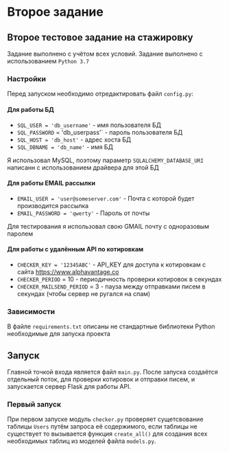 # Второе задание
## Второе тестовое задание на стажировку

Задание выполнено с учётом всех условий. Задание выполнено с использованием `Python 3.7`

### Настройки
Перед запуском необходимо отредактировать файл `config.py`:

#### Для работы БД

- `SQL_USER = 'db_username'` - имя пользователя БД
- `SQL_PASSWORD` = 'db_userpass'` - пароль пользователя БД
- `SQL_HOST = 'db_host'` - адрес хоста БД
- `SQL_DBNAME = 'db_name'` - имя БД

Я использовал MySQL, поэтому параметр `SQLALCHEMY_DATABASE_URI` написанн с использованием драйвера для этой БД

#### Для работы EMAIL рассылки

- `EMAIL_USER = 'user@someserver.com'` - Почта с которой будет производится рассылка
- `EMAIL_PASSWORD = 'qwerty'` - Пароль от почты

Для тестирования я использовал свою GMAIL почту с одноразовым паролем

#### Для работы с удалённым API по котировкам

- `CHECKER_KEY = '12345ABC'` - API_KEY для доступа к котировкам с сайта https://www.alphavantage.co
- `CHECKER_PERIOD` = 10 - периодичность проверки котировок в секундах
- `CHECKER_MAILSEND_PERIOD` = 3 - пауза между отправками писем в секундах (чтобы сервер не ругался на спам)

### Зависимости
В файле `requirements.txt` описаны не стандартные библиотеки Python необходимые для запуска проекта

## Запуск

Главной точкой входа является файл `main.py`. После запуска создаётся отдельный поток, для проверки котировок и отправки писем, и запускается сервер Flask для работы API.

### Первый запуск
При первом запуске модуль `checker.py` проверяет сущетсвование таблицы `Users` путём запроса её содержимого, если таблицы не существует то вызывается функция `create_all()` для создания всех необходимых таблиц из моделей файла `models.py`.